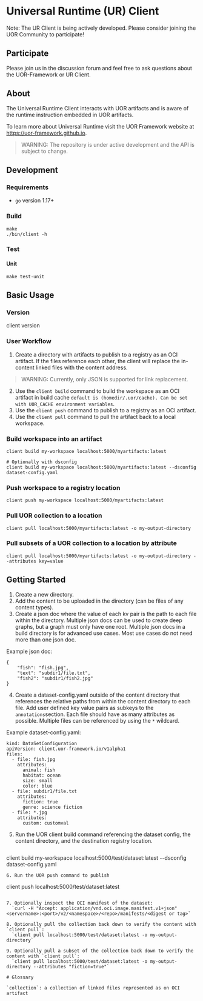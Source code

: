 # Universal Runtime (UR) Client

Note: The UR Client is being actively developed. Please consider joining the UOR Community to participate!

## Participate

Please join us in the discussion forum and feel free to ask questions about the UOR-Framework or UR Client.

## About

The Universal Runtime Client interacts with UOR artifacts and is aware of the runtime instruction
embedded in UOR artifacts.

To learn more about Universal Runtime visit the UOR Framework website at <https://uor-framework.github.io>.

> WARNING: The repository is under active development and the API is subject to change.

## Development

### Requirements

- `go` version 1.17+

### Build

```
make
./bin/client -h
```

### Test

#### Unit

```
make test-unit
```

## Basic Usage

### Version

client version

### User Workflow

1. Create a directory with artifacts to publish to a registry as an OCI artifact. If the files reference each other, the client will replace the in-content linked files with the content address.
> WARNING: Currently, only JSON is supported for link replacement.
2. Use the `client build` command to build the workspace as an OCI artifact in build cache `default is (homedir/.uor/cache). Can be set with UOR_CACHE environment variables`.
3. Use the `client push` command to publish to a registry as an OCI artifact.
4. Use the `client pull` command to pull the artifact back to a local workspace.

### Build workspace into an artifact

```
client build my-workspace localhost:5000/myartifacts:latest
```

```
# Optionally with dsconfig
client build my-workspace localhost:5000/myartifacts:latest --dsconfig dataset-config.yaml
```
### Push workspace to a registry location

```
client push my-workspace localhost:5000/myartifacts:latest
```

### Pull UOR collection to a location

```
client pull localhost:5000/myartifacts:latest -o my-output-directory
```

### Pull subsets of a UOR collection to a location by attribute

```
client pull localhost:5000/myartifacts:latest -o my-output-directory --attributes key=value
```

## Getting Started

1. Create a new directory.
2. Add the content to be uploaded in the directory (can be files of any content types).
3. Create a json doc where the value of each kv pair is the path to each file within the directory. Multiple json docs can be used to create deep graphs, but a graph must only have one root. Multiple json docs in a build directory is for advanced use cases. Most use cases do not need more than one json doc.

Example json doc:

```
{
    "fish": "fish.jpg",
    "text": "subdir1/file.txt",
    "fish2": "subdir1/fish2.jpg"
}
```

4. Create a dataset-config.yaml outside of the content directory that references the relative paths from within the content directory to each file. Add user defined key value pairs as subkeys to the `annotations`section. Each file should have as many attributes as possible. Multiple files can be referenced by using the `*` wildcard.

Example dataset-config.yaml:

```
kind: DataSetConfiguration
apiVersion: client.uor-framework.io/v1alpha1
files:
  - file: fish.jpg
    attributes:
      animal: fish
      habitat: ocean
      size: small
      color: blue
  - file: subdir1/file.txt
    attributes:
      fiction: true  
      genre: science fiction
  - file: *.jpg
    attributes:
      custom: customval

```

5. Run the UOR client build command referencing the dataset config, the content directory, and the destination registry location.
   ```
client build my-workspace localhost:5000/test/dataset:latest --dsconfig dataset-config.yaml 
```
6. Run the UOR push command to publish
```
client push localhost:5000/test/dataset:latest
```

7. Optionally inspect the OCI manifest of the dataset:
  `curl -H "Accept: application/vnd.oci.image.manifest.v1+json" <servername>:<port>/v2/<namespace>/<repo>/manifests/<digest or tag>`

8. Optionally pull the collection back down to verify the content with `client pull`:
  `client pull localhost:5000/test/dataset:latest -o my-output-directory`

9. Optionally pull a subset of the collection back down to verify the content with `client pull`:
  `client pull localhost:5000/test/dataset:latest -o my-output-directory --attributes "fiction=true"`

# Glossary

`collection`: a collection of linked files represented as on OCI artifact
